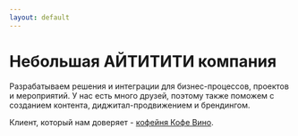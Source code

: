 ```yaml
---
layout: default
---
```


# Небольшая АЙТИТИТИ компания

Разрабатываем решения и интеграции для бизнес-процессов, проектов и
мероприятий. У нас есть много друзей, поэтому также поможем с созданием
контента, диджитал-продвижением и брендингом.

Клиент, который нам доверяет - [кофейня Кофе Вино](https://instagram.com/tvoe.kofevino).
